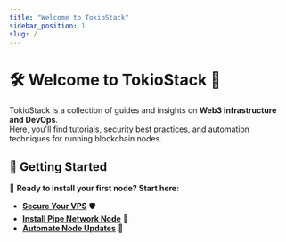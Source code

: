 ```yaml
---
title: "Welcome to TokioStack"
sidebar_position: 1
slug: /
---
```


# 🛠️ Welcome to **TokioStack** 🚀  

TokioStack is a collection of guides and insights on **Web3 infrastructure and DevOps**.  
Here, you'll find tutorials, security best practices, and automation techniques for running blockchain nodes.

## 📌 **Getting Started**  
🚀 **Ready to install your first node? Start here:**  

- **[Secure Your VPS](/docs/Securing-a-Server/)** 🛡️  
- **[Install Pipe Network Node](/docs/Node-installation-guides/pipe-network-cache-node)** 🔗  
- **[Automate Node Updates](/docs/Optimization-and-Maintenance/Automating-node-updates-with-watchtower)** 🔄  
